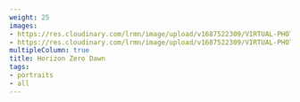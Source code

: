 ```yaml
---
weight: 25
images:
- https://res.cloudinary.com/lrmn/image/upload/v1687522309/VIRTUAL-PHOTOGRAPHY/hzd/alooyy_hpbj6v.jpg
- https://res.cloudinary.com/lrmn/image/upload/v1687522309/VIRTUAL-PHOTOGRAPHY/hzd/hfw-lrmn12_yrjqvj.jpg
multipleColumn: true
title: Horizon Zero Dawn
tags:
- portraits
- all
---
```

